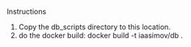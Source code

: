 Instructions

1) Copy the db_scripts directory to this location.
2) do the docker build:
     docker build -t iaasimov/db .

